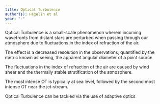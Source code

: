 ```yaml
---
title: Optical Turbulence
author(s): Hagelin et al
year: "-"
---
```


Optical Turbulence is a small-scale phenomenon wherein incoming wavefronts from
distant stars are perturbed when passing through our atmosphere due to
fluctuations in the index of refraction of the air.

The effect is a decreased resolution in the observations, quantified by the
metric known as seeing, the apparent angular diameter of a point source.

The fluctuations in the index of refraction of the air are caused by wind shear
and the thermally stable stratification of the atmosphere.

The most intense OT is typically at sea level, followed by the second most
intense OT near the jet-stream. 

Optical Turbulence can be tackled via the use of adaptive optics
